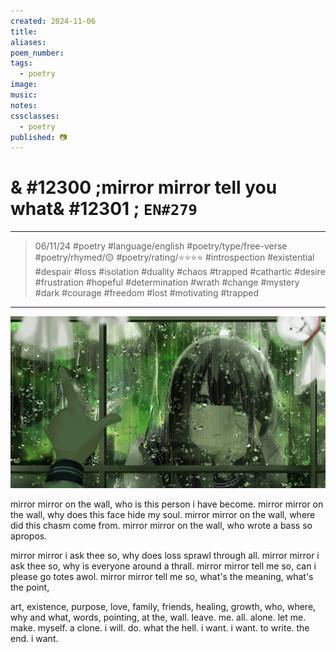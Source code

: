 ```yaml
---
created: 2024-11-06
title:
aliases:
poem_number:
tags:
  - poetry
image:
music:
notes:
cssclasses:
  - poetry
published: 📷
---
```

# & #12300 ;mirror mirror tell you what& #12301 ; `EN#279`

---

> 06/11/24
> #poetry 
> #language/english 
> #poetry/type/free-verse 
> #poetry/rhymed/🟡 
> #poetry/rating/⭐⭐⭐⭐ 
> #introspection #existential #despair #loss #isolation #duality #chaos #trapped #cathartic  #desire #frustration #hopeful #determination #wrath #change #mystery #dark #courage #freedom #lost #motivating #trapped 

---

![poem-mirror_mirror_tell_you_what](../!art/poem-mirror_mirror_tell_you_what.jpg)


mirror mirror on the wall, who is this person i have become.
mirror mirror on the wall, why does this face hide my soul.
mirror mirror on the wall, where did this chasm come from.
mirror mirror on the wall, who wrote a bass so apropos.

mirror mirror i ask thee so, why does loss sprawl through all.
mirror mirror i ask thee so, why is everyone around a thrall.
mirror mirror tell me so, can i please go totes awol.
mirror mirror tell me so, what's the meaning, what's the point,

art, existence, purpose, love, family, friends, healing, growth,
who, where, why and what, words, pointing, at the, wall.
leave. me. all. alone. 
let me. make. myself. a clone.
i will. do. what the hell. i want.
i want. to write. the end. i want.